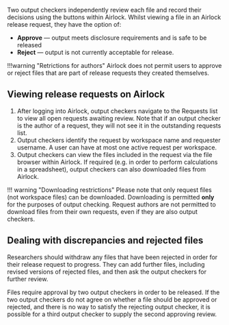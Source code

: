 Two output checkers independently review each file and record their decisions using the buttons within Airlock.
Whilst viewing a file in an Airlock release request, they have the option of: 

* **Approve** — output meets disclosure requirements and is safe to be released
* **Reject** — output is not currently acceptable for release. 

!!!warning "Retrictions for authors"
    Airlock does not permit users to approve or reject files that are part of release requests they created themselves.


## Viewing release requests on Airlock

1. After logging into Airlock, output checkers navigate to the Requests list to
   view all open requests awaiting review. Note that if an output checker is the
   author of a request, they will not see it in the outstanding requests list. 
1. Output checkers identify the request by workspace name and requester username. A user
   can have at most one active request per workspace. 
1. Output checkers can view the files included in the request via the file
    browser within Airlock. If required (e.g. in order to perform calculations
    in a spreadsheet), output checkers can also downloaded files from Airlock.

!!! warning "Downloading restrictions" 
    Please note that only request files (not workspace files) can be downloaded.
    Downloading is permitted **only** for the purposes of output checking.
    Request authors are not permitted to download files from their own requests,
    even if they are also output checkers.

## Dealing with discrepancies and rejected files

<!-- Output checkers and researchers can add comments on each file group to request
information and discuss discrepancies. Comments are recorded and displayed on the
file group with the user's username and a timestamp. -->

Researchers should withdraw any files that have been rejected in order for their
release request to progress. They can add further files, including revised versions
of rejected files, and then ask the output checkers for further review.

Files require approval by two output checkers in order to be released. If the two output checkers 
do not agree on whether a file should be approved or rejected,
and there is no way to satisfy the rejecting output checker, it is possible for a
third output checker to supply the second approving review.
